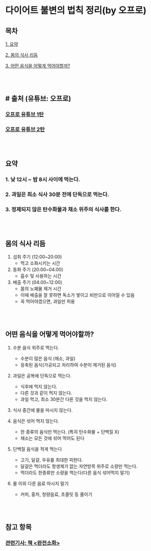 다이어트 불변의 법칙 정리(by 오프로)
===

## 목차
[1. 요약](#요약)

[2. 몸의 식사 리듬](#몸의-식사-리듬)

[3. 어떤 음식을 어떻게 먹어야할까?](#어떤-음식을-어떻게-먹어야할까)

<br><br>

## # 출처 (유튜브: 오프로)
### [오프로 유튜브 1탄](https://www.youtube.com/watch?v=NLbF0JBaPjY "유튜브 링크")

### [오프로 유튜브 2탄](https://www.youtube.com/watch?v=sJQjm1-qQnI "유튜브 링크")

<br><br>

## 요약
### 1. 낮 12시 ~ 밤 8시 사이에 먹는다.
### 2. 과일은 최소 식사 30분 전에 단독으로 먹는다.
### 3. 정제되지 않은 탄수화물과 채소 위주의 식사를 한다.

<br><br>

## 몸의 식사 리듬
1. 섭취 주기 (12:00~20:00)
    - 먹고 소화시키는 시간
2. 동화 주기 (20:00~04:00)
    - 흡수 및 사용하는 시간
3. 배출 주기 (04:00~12:00)
    - 몸의 노폐물 제거 시간
    - 이때 배출을 잘 못하면 독소가 쌓이고 비만으로 이어질 수 있음
    - 꼭 먹어야겠으면, 과일만 허용

<br><br>

## 어떤 음식을 어떻게 먹어야할까?
1. 수분 음식 위주로 먹는다.
    - 수분이 많은 음식 (채소, 과일)
    - 응축된 음식(가공되고 처리하여 수분이 제거된 음식)

2. 과일은 공복에 단독으로 먹는다.
    - 식후에 먹지 않는다.
    - 다른 것과 같이 먹지 않는다.
    - 과일 먹고, 최소 30분간 다른 것을 먹지 않는다.

3. 식사 중간에 물을 마시지 않는다.

4. 음식은 섞어 먹지 않는다.
    - 한 종류의 음식만 먹는다. (특히 탄수화물 + 단백질 X)
    - 채소는 모든 것에 섞어 먹어도 된다

5. 단백질 음식을 적게 먹는다
    - 고기, 달걀, 우유를 최대한 피한다.
    - 달걀은 먹더라도 항생제가 없는 자연방목 위주로 소량만 먹는다.
    - 먹더라도 한종류만 소량을 먹는다(다른 음식 섞어먹지 말기)

6. 물 이외 다른 음료 마시지 말기
    - 커피, 홍차, 청량음료, 초콜릿 등 줄이기

<br><br>

## 참고 항목
### [관련기사: 책 <완전소화>](https://www.chosun.com/site/data/html_dir/2018/08/03/2018080302076.html)